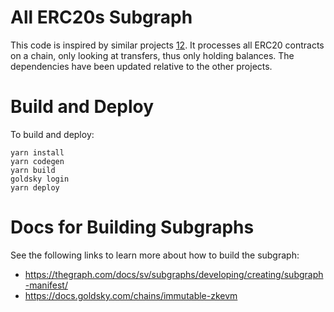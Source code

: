 # All ERC20s Subgraph 

This code is inspired by similar projects [1](https://github.com/georgeroman/erc20-subgraph)[2](https://github.com/Abidoyesimze/subgraph). It processes all ERC20 contracts on a chain, only looking at transfers, thus only holding balances. The dependencies have been updated relative to the other projects.


# Build and Deploy
To build and deploy:

```
yarn install
yarn codegen
yarn build
goldsky login
yarn deploy
```

# Docs for Building Subgraphs

See the following links to learn more about how to build the subgraph:

* https://thegraph.com/docs/sv/subgraphs/developing/creating/subgraph-manifest/
* https://docs.goldsky.com/chains/immutable-zkevm